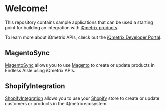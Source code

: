 # Welcome!

This repository contains sample applications that can be used a starting point for building an integration with [iQmetrix products](http://www.iqmetrix.com/products).

To learn more about iQmetrix APIs, check out the [iQmetrix Developer Portal](http://developers.iqmetrix.com/api/).

## MagentoSync

[MagentoSync](https://github.com/iQmetrix/SampleApplications/tree/master/Magento/) allows you to use [Magento](https://magento.com/) to create or update products in Endless Aisle using iQmetrix APIs.

## ShopifyIntegration

[ShopifyIntegration](https://github.com/iQmetrix/SampleApplications/tree/master/Shopify/) allows you to use your [Shopify](https://www.shopify.ca/) store to create or update customers or products in the iQmetrix ecosystem.